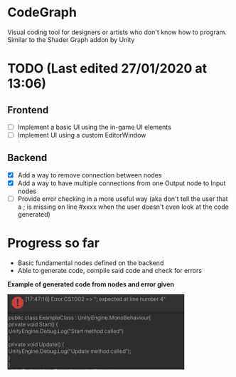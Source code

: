# CodeGraph
Visual coding tool for designers or artists who don't know how to program. Similar to the Shader Graph addon by Unity

# TODO (Last edited 27/01/2020 at 13:06)
## Frontend
- [ ] Implement a basic UI using the in-game UI elements
- [ ] Implement UI using a custom EditorWindow
## Backend
- [x] Add a way to remove connection between nodes
- [x] Add a way to have multiple connections from one Output node to Input nodes
- [ ] Provide error checking in a more useful way (aka don't tell the user that a ; is missing on line #xxxx when the user doesn't even look at the code generated)

# Progress so far
- Basic fundamental nodes defined on the backend
- Able to generate code, compile said code and check for errors


**Example of generated code from nodes and error given**

![Example of generated code from nodes and error](img/readme_img1.jpeg "Example of generated code from nodes and error")
